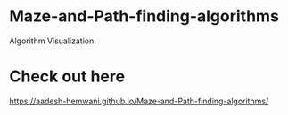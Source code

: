 # Maze-and-Path-finding-algorithms
Algorithm Visualization

# Check out here
https://aadesh-hemwani.github.io/Maze-and-Path-finding-algorithms/
